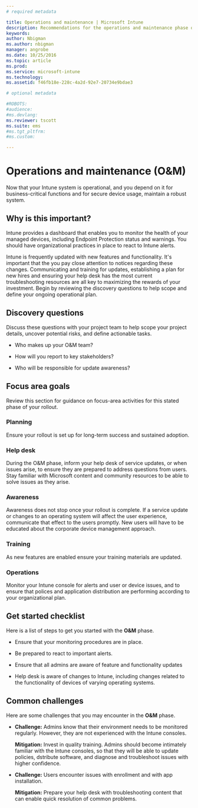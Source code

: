 ```yaml
---
# required metadata

title: Operations and maintenance | Microsoft Intune
description: Recommendations for the operations and maintenance phase of an Intune deployment.
keywords:
author: Nbigmanms.author: nbigman
manager: angrobe
ms.date: 10/25/2016
ms.topic: article
ms.prod:
ms.service: microsoft-intune
ms.technology:
ms.assetid: f46fb18e-228c-4a2d-92e7-20734e9bdae3

# optional metadata

#ROBOTS:
#audience:
#ms.devlang:
ms.reviewer: tscott
ms.suite: ems
#ms.tgt_pltfrm:
#ms.custom:

---
```


# Operations and maintenance (O&M)
Now that your Intune system is operational, and you depend on it for business-critical functions and for secure device usage, maintain a robust system.

## Why is this important?
Intune provides a dashboard that enables you to monitor the health of your managed devices, including Endpoint Protection status and warnings. You should have organizational practices in place to react to Intune alerts.

Intune is frequently updated with new features and functionality. It's important that the you pay close attention to notices regarding these changes.
Communicating and training for updates, establishing a plan for new hires and ensuring your help desk has the most current troubleshooting resources are all key to maximizing the rewards of your investment.
Begin by reviewing the discovery questions to help scope and define your ongoing operational plan.

## Discovery questions
Discuss these questions with your project team to help scope your project details, uncover potential risks, and define actionable tasks.

-   Who makes up your O&M team?

-   How will you report to key stakeholders?

-   Who will be responsible for update awareness?

## Focus area goals
Review this section for guidance on focus-area activities for this stated phase of your rollout.

### Planning
Ensure your rollout is set up for long-term success and sustained adoption.

### Help desk
During the O&M phase, inform your help desk of service updates, or  when issues arise, to ensure they are prepared to address questions from users. Stay familiar with Microsoft content and community resources to be able to solve issues as they arise.

### Awareness
Awareness does not stop once your rollout is complete. If a service update or changes to an operating system will affect the user experience, communicate that effect to the users promptly. New users will have to be educated about the corporate device management approach.

### Training
As new features are enabled ensure your training materials are updated.

### Operations
Monitor your Intune console for alerts and user or device issues, and to ensure that polices and application distribution are performing according to your organizational plan.

## Get started checklist
Here is a list of steps to get you started with the **O&M** phase.

-   Ensure that your monitoring procedures are in place.

-   Be prepared to react to important alerts.

-   Ensure that all admins are aware of feature and functionality updates

-   Help desk is aware of changes to Intune, including changes related to the functionality of devices of varying operating systems.

## Common challenges
Here are some  challenges that you may encounter in the **O&M** phase.

-   **Challenge:** Admins know that their environment needs to be monitored regularly. However, they are not experienced with the Intune consoles.

    **Mitigation:** Invest in quality training. Admins should become intimately familiar with the Intune consoles, so that they will be able to update policies, dstribute software, and diagnose and troubleshoot issues with higher confidence.

-   **Challenge:** Users encounter issues with enrollment and with app installation.

    **Mitigation:** Prepare your help desk with troubleshooting content that can enable quick resolution of common problems.
